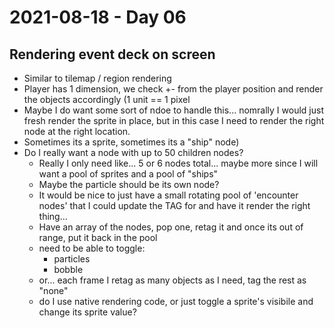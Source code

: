 # 2021-08-18 - Day 06

## Rendering event deck on screen
- Similar to tilemap / region rendering
- Player has 1 dimension, we check +- from the player position and render the objects accordingly (1 unit == 1 pixel
- Maybe I do want some sort of ndoe to handle this... nomrally I would just fresh render the sprite in place, but in this case I need to render the right node at the right location.
- Sometimes its a sprite, sometimes its a "ship" node)
- Do I really want a node with up to 50 children nodes?
  - Really I only need like... 5 or 6 nodes total... maybe more since I will want a pool of sprites and a pool of "ships"
  - Maybe the particle should be its own node?
  - It would be nice to just have a small rotating pool of 'encounter nodes' that I could update the TAG for and have it render the right thing...
  - Have an array of the nodes, pop one, retag it and once its out of range, put it back in the pool
  - need to be able to toggle:
    - particles
    - bobble
  - or... each frame I retag as many objects as I need, tag the rest as "none"
  - do I use native rendering code, or just toggle a sprite's visibile and change its sprite value?